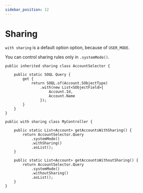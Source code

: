 ```yaml
---
sidebar_position: 12
---
```


# Sharing

`with sharing` is a default option option, because of `USER_MODE`.

You can control sharing rules only in `.systemMode()`.

```apex
public inherited sharing class AccountSelector {

    public static SOQL Query {
        get {
            return SOQL.of(Account.SObjectType)
                .with(new List<SObjectField>{
                    Account.Id,
                    Account.Name
                });
        }
    }
}

public with sharing class MyController {

    public static List<Account> getAccountsWithSharing() {
        return AccountSelector.Query
            .systemMode()
            .withSharing()
            .asList();
    }

    public static List<Account> getAccountsWithoutSharing() {
        return AccountSelector.Query
            .systemMode()
            .withoutSharing()
            .asList();
    }
}
```
